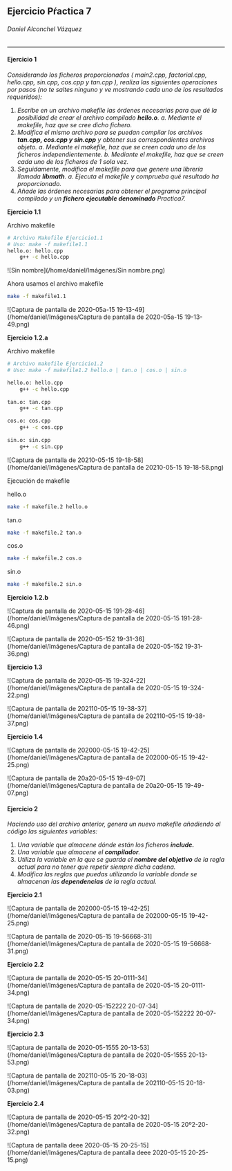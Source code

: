 ## Ejercicio Pŕactica 7

###### Daniel Alconchel Vázquez

------

#### Ejercicio 1

*Considerando los ficheros proporcionados ( main2.cpp, factorial.cpp, hello.cpp, sin.cpp, cos.cpp y*
*tan.cpp ), realiza las siguientes operaciones por pasos (no te saltes ninguno y ve mostrando cada uno*
*de los resultados requeridos):*

1. *Escribe en un archivo makefile las órdenes necesarias para que dé la posibilidad de crear el*
*archivo compilado **hello.o**.*
*a. Mediante el makefile, haz que se cree dicho fichero.*
2. *Modifica el mismo archivo para se puedan compilar los archivos **tan.cpp, cos.cpp y sin.cpp** y*
*obtener sus correspondientes archivos objeto.*
*a. Mediante el makefile, haz que se creen cada uno de los ficheros independientemente.*
*b. Mediante el makefile, haz que se creen cada uno de los ficheros de 1 sola vez.*
3. *Seguidamente, modifica el makefile para que genere una librería llamada **libmath**.*
*a. Ejecuta el makefile y comprueba qué resultado ha proporcionado.*
4. *Añade las órdenes necesarias para obtener el programa principal compilado y un **fichero***
***ejecutable denominado** Practica7.*

**Ejercicio 1.1**

Archivo makefile

```bash
# Archivo Makefile Ejercicio1.1
# Uso: make -f makefile1.1
hello.o: hello.cpp
	g++ -c hello.cpp
```

![Sin nombre](/home/daniel/Imágenes/Sin nombre.png)

Ahora usamos el archivo makefile

```bash
make -f makefile1.1
```

![Captura de pantalla de 2020-05a-15 19-13-49](/home/daniel/Imágenes/Captura de pantalla de 2020-05a-15 19-13-49.png)

**Ejercicio 1.2.a**

Archivo makefile

```bash
# Archivo makefile Ejercicio1.2
# Uso: make -f makefile1.2 hello.o | tan.o | cos.o | sin.o

hello.o: hello.cpp
	g++ -c hello.cpp
	
tan.o: tan.cpp
	g++ -c tan.cpp

cos.o: cos.cpp
	g++ -c cos.cpp
	
sin.o: sin.cpp
	g++ -c sin.cpp

```

![Captura de pantalla de 20210-05-15 19-18-58](/home/daniel/Imágenes/Captura de pantalla de 20210-05-15 19-18-58.png)

Ejecución de makefile

hello.o

```bash
make -f makefile.2 hello.o
```

tan.o

```bash
make -f makefile.2 tan.o
```

cos.o

```bash
make -f makefile.2 cos.o
```

sin.o

```bash
make -f makefile.2 sin.o
```

**Ejercicio 1.2.b**

![Captura de pantalla de 2020-05-15 191-28-46](/home/daniel/Imágenes/Captura de pantalla de 2020-05-15 191-28-46.png)



![Captura de pantalla de 2020-05-152 19-31-36](/home/daniel/Imágenes/Captura de pantalla de 2020-05-152 19-31-36.png)

**Ejercicio 1.3**

![Captura de pantalla de 2020-05-15 19-324-22](/home/daniel/Imágenes/Captura de pantalla de 2020-05-15 19-324-22.png)



![Captura de pantalla de 202110-05-15 19-38-37](/home/daniel/Imágenes/Captura de pantalla de 202110-05-15 19-38-37.png)

**Ejercicio 1.4**

![Captura de pantalla de 202000-05-15 19-42-25](/home/daniel/Imágenes/Captura de pantalla de 202000-05-15 19-42-25.png)



![Captura de pantalla de 20a20-05-15 19-49-07](/home/daniel/Imágenes/Captura de pantalla de 20a20-05-15 19-49-07.png)



#### Ejercicio 2

*Haciendo uso del archivo anterior, genera un nuevo makefile añadiendo al código las*
*siguientes variables:*

1. *Una variable que almacene dónde están los ficheros **include.***
2. *Una variable que almacene el **compilador**.*
3. *Utiliza la variable en la que se guarda el **nombre del objetivo** de la regla actual para*
*no tener que repetir siempre dicha cadena.*
4. *Modifica las reglas que puedas utilizando la variable donde se almacenan las*
***dependencias** de la regla actual.*



**Ejercicio 2.1**

![Captura de pantalla de 202000-05-15 19-42-25](/home/daniel/Imágenes/Captura de pantalla de 202000-05-15 19-42-25.png)



![Captura de pantalla de 2020-05-15 19-56668-31](/home/daniel/Imágenes/Captura de pantalla de 2020-05-15 19-56668-31.png)



**Ejercicio 2.2**

![Captura de pantalla de 2020-05-15 20-0111-34](/home/daniel/Imágenes/Captura de pantalla de 2020-05-15 20-0111-34.png)



![Captura de pantalla de 2020-05-152222 20-07-34](/home/daniel/Imágenes/Captura de pantalla de 2020-05-152222 20-07-34.png)



**Ejercicio 2.3**

![Captura de pantalla de 2020-05-1555 20-13-53](/home/daniel/Imágenes/Captura de pantalla de 2020-05-1555 20-13-53.png)



![Captura de pantalla de 202110-05-15 20-18-03](/home/daniel/Imágenes/Captura de pantalla de 202110-05-15 20-18-03.png)



**Ejercicio 2.4**

![Captura de pantalla de 2020-05-15 20º2-20-32](/home/daniel/Imágenes/Captura de pantalla de 2020-05-15 20º2-20-32.png)



![Captura de pantalla deee 2020-05-15 20-25-15](/home/daniel/Imágenes/Captura de pantalla deee 2020-05-15 20-25-15.png)